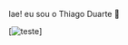 Iae! eu sou o Thiago Duarte 🤙

[![teste](https://img.shields.io/badge/Gmail-D14836?style=for-the-badge&logo=gmail&logoColor=white)]

